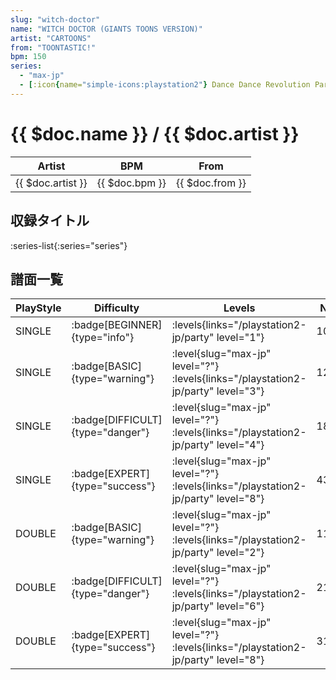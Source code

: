 ```yaml
---
slug: "witch-doctor"
name: "WITCH DOCTOR (GIANTS TOONS VERSION)"
artist: "CARTOONS"
from: "TOONTASTIC!"
bpm: 150
series:
  - "max-jp"
  - [:icon{name="simple-icons:playstation2"} Dance Dance Revolution Party Collection :icon{name="flag:jp-4x3"}](/playstation2-jp/party)
---
```


# {{ $doc.name }} / {{ $doc.artist }}

|Artist|BPM|From|
|------|---|----|
|{{ $doc.artist }}|{{ $doc.bpm }}|{{ $doc.from }}|

## 収録タイトル

:series-list{:series="series"}

## 譜面一覧

|PlayStyle|Difficulty|Levels|Notes|Movie|
|---------|----------|------|-----|-----|
|SINGLE| :badge[BEGINNER]{type="info"}| :levels{links="/playstation2-jp/party" level="1"}|100/0||
|SINGLE| :badge[BASIC]{type="warning"}|<div class="field is-grouped is-grouped-multiline"> :level{slug="max-jp" level="?"} :levels{links="/playstation2-jp/party" level="3"}</div>|129/1||
|SINGLE| :badge[DIFFICULT]{type="danger"}|<div class="field is-grouped is-grouped-multiline"> :level{slug="max-jp" level="?"} :levels{links="/playstation2-jp/party" level="4"}</div>|188/32||
|SINGLE| :badge[EXPERT]{type="success"}|<div class="field is-grouped is-grouped-multiline"> :level{slug="max-jp" level="?"} :levels{links="/playstation2-jp/party" level="8"}</div>|437/2||
|DOUBLE| :badge[BASIC]{type="warning"}|<div class="field is-grouped is-grouped-multiline"> :level{slug="max-jp" level="?"} :levels{links="/playstation2-jp/party" level="2"}</div>|113/1||
|DOUBLE| :badge[DIFFICULT]{type="danger"}|<div class="field is-grouped is-grouped-multiline"> :level{slug="max-jp" level="?"} :levels{links="/playstation2-jp/party" level="6"}</div>|219/4||
|DOUBLE| :badge[EXPERT]{type="success"}|<div class="field is-grouped is-grouped-multiline"> :level{slug="max-jp" level="?"} :levels{links="/playstation2-jp/party" level="8"}</div>|316/14||
